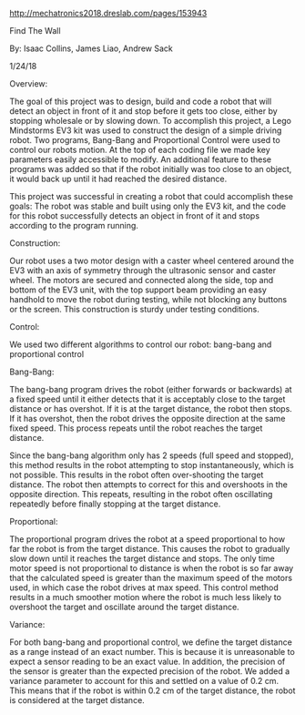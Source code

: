 http://mechatronics2018.dreslab.com/pages/153943

Find The Wall

By: Isaac Collins, James Liao, Andrew Sack

1/24/18


Overview:

The goal of this project was to design, build and code a robot that will detect an object in front of it and stop before it gets too close, either by stopping wholesale or by slowing down. To accomplish this project, a Lego Mindstorms EV3 kit was used to construct the design of a simple driving robot. Two programs, Bang-Bang and Proportional Control were used to control our robots motion. At the top of each coding file we made key parameters easily accessible to modify. An additional feature to these programs was added so that if the robot initially was too close to an object, it would back up until it had reached the desired distance.

This project was successful in creating a robot that could accomplish these goals: The robot was stable and built using only the EV3 kit, and the code for this robot successfully detects an object in front of it and stops according to the program running.

Construction:

Our robot uses a two motor design with a caster wheel centered around the EV3 with an axis of symmetry through the ultrasonic sensor and caster wheel. The motors are secured and connected along the side, top and bottom of the EV3 unit, with the top support beam providing an easy handhold to move the robot during testing, while not blocking any buttons or the screen. This construction is sturdy under testing conditions.

Control:

We used two different algorithms to control our robot: bang-bang and proportional control

Bang-Bang:

The bang-bang program drives the robot (either forwards or backwards) at a fixed speed until it either detects that it is acceptably close to the target distance or has overshot. If it is at the target distance, the robot then stops. If it has overshot, then the robot drives the opposite direction at the same fixed speed. This process repeats until the robot reaches the target distance.

Since the bang-bang algorithm only has 2 speeds (full speed and stopped), this method results in the robot attempting to stop instantaneously, which is not possible. This results in the robot often over-shooting the target distance. The robot then attempts to correct for this and overshoots in the opposite direction. This repeats, resulting in the robot often oscillating repeatedly before finally stopping at the target distance.

Proportional:

The proportional program drives the robot at a speed proportional to how far the robot is from the target distance. This causes the robot to gradually slow down until it reaches the target distance and stops. The only time motor speed is not proportional to distance is when the robot is so far away that the calculated speed is greater than the maximum speed of the motors used, in which case the robot drives at max speed. This control method results in a much smoother motion where the robot is much less likely to overshoot the target and oscillate around the target distance.

Variance:

For both bang-bang and proportional control, we define the target distance as a range instead of an exact number. This is because it is unreasonable to expect a sensor reading to be an exact value. In addition, the precision of the sensor is greater than the expected precision of the robot. We added a variance parameter to account for this and settled on a value of 0.2 cm. This means that if the robot is within 0.2 cm of the target distance, the robot is considered at the target distance.
